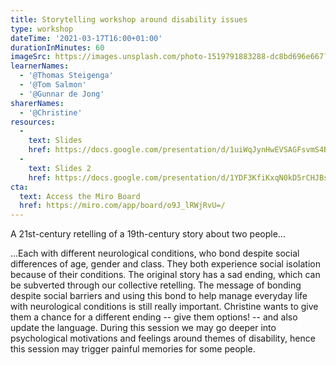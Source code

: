 ```yaml
---
title: Storytelling workshop around disability issues
type: workshop
dateTime: '2021-03-17T16:00+01:00'
durationInMinutes: 60
imageSrc: https://images.unsplash.com/photo-1519791883288-dc8bd696e667?ixid=MXwxMjA3fDB8MHxwaG90by1wYWdlfHx8fGVufDB8fHw%3D&ixlib=rb-1.2.1&auto=format&fit=crop&w=1950&q=80
learnerNames:
  - '@Thomas Steigenga'
  - '@Tom Salmon'
  - '@Gunnar de Jong'
sharerNames: 
  - '@Christine'
resources:
  -
    text: Slides
    href: https://docs.google.com/presentation/d/1uiWqJynHwEVSAGFsvmS4B2YCcT87QiCw0ST4GzN4iXE/edit?usp=sharing
  -
    text: Slides 2
    href: https://docs.google.com/presentation/d/1YDF3KfiKxqN0kD5rCHJBsQLiDKdd9-pC_eMZjzD7OlE/edit#slide=id.gc6f59039d_0_29
cta:
  text: Access the Miro Board
  href: https://miro.com/app/board/o9J_lRWjRvU=/
---
```

A 21st-century retelling of a 19th-century story about two people...
<!--more-->
...Each with different neurological conditions, who bond despite social differences of age, gender and class. They both experience social isolation because of their conditions. The original story has a sad ending, which can be subverted through our collective retelling. The message of bonding despite social barriers and using this bond to help manage everyday life with neurological conditions is still really important. Christine wants to give them a chance for a different ending -- give them options! -- and also update the language.
During this session we may go deeper into psychological motivations and feelings around themes of disability, hence this session may trigger painful memories for some people.

<div class="typeform-widget" data-url="https://form.typeform.com/to/ho5zgjEx?typeform-medium=embed-snippet" data-transparency="100" data-hide-headers="true" data-hide-footer="true" style="width: 100%; height: 500px;"></div> <script> (function() { var qs,js,q,s,d=document, gi=d.getElementById, ce=d.createElement, gt=d.getElementsByTagName, id="typef_orm", b="https://embed.typeform.com/"; if(!gi.call(d,id)) { js=ce.call(d,"script"); js.id=id; js.src=b+"embed.js"; q=gt.call(d,"script")[0]; q.parentNode.insertBefore(js,q) } })() </script>
